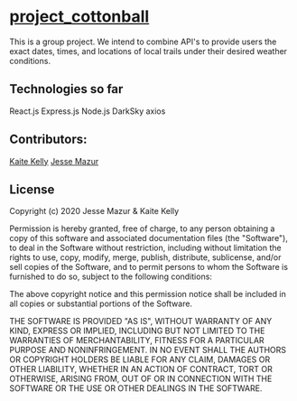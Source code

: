 # [project_cottonball](https://project-cottonball.herokuapp.com/)

This is a group project.  We intend to combine API's to provide users the exact dates, times, and locations of local trails under their desired weather conditions.

## Technologies so far
React.js
Express.js
Node.js
DarkSky
axios

## Contributors:
[Kaite Kelly](https://github.com/kaitekelly)
[Jesse Mazur](https://github.com/JMantis0)

## License

Copyright (c) 2020 Jesse Mazur & Kaite Kelly

Permission is hereby granted, free of charge, to any person obtaining a copy
of this software and associated documentation files (the "Software"), to deal
in the Software without restriction, including without limitation the rights
to use, copy, modify, merge, publish, distribute, sublicense, and/or sell
copies of the Software, and to permit persons to whom the Software is
furnished to do so, subject to the following conditions:

The above copyright notice and this permission notice shall be included in all
copies or substantial portions of the Software.

THE SOFTWARE IS PROVIDED "AS IS", WITHOUT WARRANTY OF ANY KIND, EXPRESS OR
IMPLIED, INCLUDING BUT NOT LIMITED TO THE WARRANTIES OF MERCHANTABILITY,
FITNESS FOR A PARTICULAR PURPOSE AND NONINFRINGEMENT. IN NO EVENT SHALL THE
AUTHORS OR COPYRIGHT HOLDERS BE LIABLE FOR ANY CLAIM, DAMAGES OR OTHER
LIABILITY, WHETHER IN AN ACTION OF CONTRACT, TORT OR OTHERWISE, ARISING FROM,
OUT OF OR IN CONNECTION WITH THE SOFTWARE OR THE USE OR OTHER DEALINGS IN THE
SOFTWARE.
